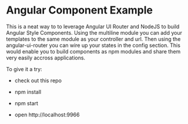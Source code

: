 # Angular Component Example

This is a neat way to to leverage Angular UI Router and NodeJS to build Angular Style Components.  Using the multiline module 
you can add your templates to the same module as your controller
and url.  Then using the angular-ui-router you can wire up your
states in the config section.  This would enable you to build components as npm modules and share them very easily accross
applications.

To give it a try:

* check out this repo
* npm install
* npm start

* open http://localhost:9966
